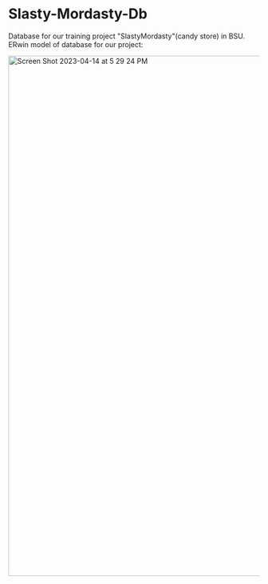 # Slasty-Mordasty-Db
Database for our training project "SlastyMordasty"(candy store) in BSU.
ERwin model of database for our project:


<img width="1042" alt="Screen Shot 2023-04-14 at 5 29 24 PM" src="https://user-images.githubusercontent.com/108814232/232095052-5fa70db8-df3c-47cd-addb-f1524c6d8cf3.png">
